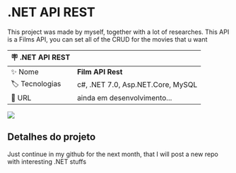 # .NET API REST

This project was made by myself, together with a lot of researches. This API is a Films API, you can set all of the CRUD for the movies that u want

| :placard: .NET API REST |     |
| -------------  | --- |
| :sparkles: Nome        | **Film API Rest**
| :label: Tecnologias | c#, .NET 7.0, Asp.NET.Core, MySQL 
| :rocket: URL         | ainda em desenvolvimento...


<!-- Inserir imagem com a #vitrinedev ao final do link -->
![](https://imgur.com/gallery/1BXWdT4#vitrinedev)

## Detalhes do projeto

Just continue in my github for the next month, that I will post a new repo with interesting .NET stuffs
